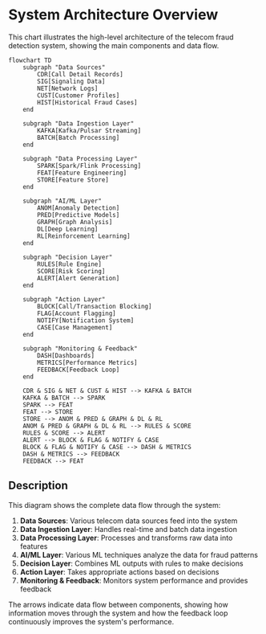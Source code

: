 # System Architecture Overview

This chart illustrates the high-level architecture of the telecom fraud detection system, showing the main components and data flow.

```mermaid
flowchart TD
    subgraph "Data Sources"
        CDR[Call Detail Records]
        SIG[Signaling Data]
        NET[Network Logs]
        CUST[Customer Profiles]
        HIST[Historical Fraud Cases]
    end

    subgraph "Data Ingestion Layer"
        KAFKA[Kafka/Pulsar Streaming]
        BATCH[Batch Processing]
    end

    subgraph "Data Processing Layer"
        SPARK[Spark/Flink Processing]
        FEAT[Feature Engineering]
        STORE[Feature Store]
    end

    subgraph "AI/ML Layer"
        ANOM[Anomaly Detection]
        PRED[Predictive Models]
        GRAPH[Graph Analysis]
        DL[Deep Learning]
        RL[Reinforcement Learning]
    end

    subgraph "Decision Layer"
        RULES[Rule Engine]
        SCORE[Risk Scoring]
        ALERT[Alert Generation]
    end

    subgraph "Action Layer"
        BLOCK[Call/Transaction Blocking]
        FLAG[Account Flagging]
        NOTIFY[Notification System]
        CASE[Case Management]
    end

    subgraph "Monitoring & Feedback"
        DASH[Dashboards]
        METRICS[Performance Metrics]
        FEEDBACK[Feedback Loop]
    end

    CDR & SIG & NET & CUST & HIST --> KAFKA & BATCH
    KAFKA & BATCH --> SPARK
    SPARK --> FEAT
    FEAT --> STORE
    STORE --> ANOM & PRED & GRAPH & DL & RL
    ANOM & PRED & GRAPH & DL & RL --> RULES & SCORE
    RULES & SCORE --> ALERT
    ALERT --> BLOCK & FLAG & NOTIFY & CASE
    BLOCK & FLAG & NOTIFY & CASE --> DASH & METRICS
    DASH & METRICS --> FEEDBACK
    FEEDBACK --> FEAT
```

## Description

This diagram shows the complete data flow through the system:

1. **Data Sources**: Various telecom data sources feed into the system
2. **Data Ingestion Layer**: Handles real-time and batch data ingestion
3. **Data Processing Layer**: Processes and transforms raw data into features
4. **AI/ML Layer**: Various ML techniques analyze the data for fraud patterns
5. **Decision Layer**: Combines ML outputs with rules to make decisions
6. **Action Layer**: Takes appropriate actions based on decisions
7. **Monitoring & Feedback**: Monitors system performance and provides feedback

The arrows indicate data flow between components, showing how information moves through the system and how the feedback loop continuously improves the system's performance.